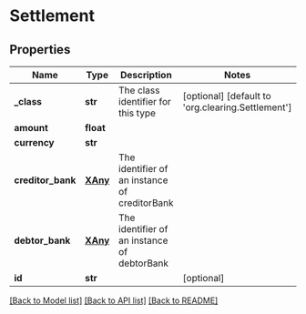 # Settlement

## Properties
Name | Type | Description | Notes
------------ | ------------- | ------------- | -------------
**_class** | **str** | The class identifier for this type | [optional] [default to 'org.clearing.Settlement']
**amount** | **float** |  | 
**currency** | **str** |  | 
**creditor_bank** | [**XAny**](XAny.md) | The identifier of an instance of creditorBank | 
**debtor_bank** | [**XAny**](XAny.md) | The identifier of an instance of debtorBank | 
**id** | **str** |  | [optional] 

[[Back to Model list]](../README.md#documentation-for-models) [[Back to API list]](../README.md#documentation-for-api-endpoints) [[Back to README]](../README.md)


